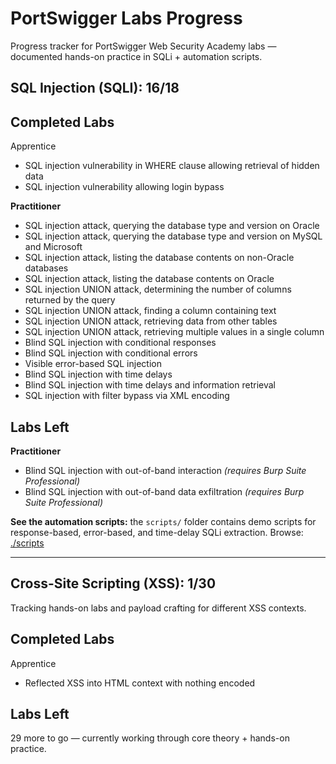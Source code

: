 # PortSwigger Labs Progress
Progress tracker for PortSwigger Web Security Academy labs — documented hands-on practice in SQLi + automation scripts.

## SQL Injection (SQLI): 16/18

## Completed Labs 

Apprentice
- SQL injection vulnerability in WHERE clause allowing retrieval of hidden data
- SQL injection vulnerability allowing login bypass

**Practitioner**
- SQL injection attack, querying the database type and version on Oracle
- SQL injection attack, querying the database type and version on MySQL and Microsoft  
- SQL injection attack, listing the database contents on non-Oracle databases  
- SQL injection attack, listing the database contents on Oracle  
- SQL injection UNION attack, determining the number of columns returned by the query  
- SQL injection UNION attack, finding a column containing text  
- SQL injection UNION attack, retrieving data from other tables  
- SQL injection UNION attack, retrieving multiple values in a single column  
- Blind SQL injection with conditional responses  
- Blind SQL injection with conditional errors  
- Visible error-based SQL injection  
- Blind SQL injection with time delays
- Blind SQL injection with time delays and information retrieval
- SQL injection with filter bypass via XML encoding 

## Labs Left

**Practitioner**
- Blind SQL injection with out-of-band interaction *(requires Burp Suite Professional)*
- Blind SQL injection with out-of-band data exfiltration *(requires Burp Suite Professional)*

**See the automation scripts:** the `scripts/` folder contains demo scripts for response-based, error-based, and time-delay SQLi extraction. 
Browse: [./scripts](./scripts/)

---

## Cross-Site Scripting (XSS): 1/30
Tracking hands-on labs and payload crafting for different XSS contexts.

## Completed Labs

Apprentice
- Reflected XSS into HTML context with nothing encoded

## Labs Left
29 more to go — currently working through core theory + hands-on practice.

